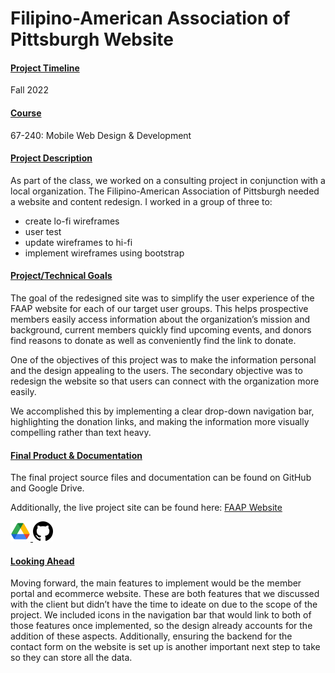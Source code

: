 # Filipino-American Association of Pittsburgh Website



#### <u>Project Timeline</u>
Fall 2022



#### <u>Course</u>
<a href="https://www.cmu.edu/information-systems/images/syllabi/67240-mobile-web-design-dev-f17.pdf" target="_blank"  style='text-decoration: none'>67-240: Mobile Web Design & Development</a>



#### <u>Project Description</u>
As part of the class, we worked on a consulting project in conjunction with a local organization. The Filipino-American Association of Pittsburgh needed a website and content redesign. I worked in a group of three to:
- create lo-fi wireframes
- user test
- update wireframes to hi-fi
- implement wireframes using bootstrap



#### <u>Project/Technical Goals</u>
The goal of the redesigned site was to simplify the user experience of the FAAP website for each of our target user groups. This helps prospective members easily access information about the organization’s mission and background, current members quickly find upcoming events, and donors find reasons to donate as well as conveniently find the link to donate.  

One of the objectives of this project was to make the information personal and the design appealing to the users. The secondary objective was to redesign the website so that users can connect with the organization more easily.

We accomplished this by implementing a clear drop-down navigation bar, highlighting the donation links, and making the information more visually compelling rather than text heavy.



#### <u>Final Product & Documentation</u>
The final project source files and documentation can be found on GitHub and Google Drive.

Additionally, the live project site can be found here: <a href='https://juanpab.com/FAAP/' target='_blank'>FAAP Website</a>
<div class='icon-container'>
        <a href='https://drive.google.com/drive/folders/1-x68tNxqvpJ62kjNn3LFn3xiLttbqMYn?usp=sharing' target='_blank' class='icon'>
                <img src='/resources/icons/drive.png' width='32' height='32' alt='link to  drive' style="border-radius:0px;">
        </a>
        <a href='https://github.com/jpurista/faap' target='_blank' class='icon'>
                <img src='/resources/icons/github.svg' width='32' height='32' alt='link to  GitHub' style="border-radius:0px;">
        </a>
</div>



#### <u>Looking Ahead</u>
Moving forward, the main features to implement would be the member portal and
ecommerce website. These are both features that we discussed with the client but didn’t
have the time to ideate on due to the scope of the project. We included icons in the
navigation bar that would link to both of those features once implemented, so the design
already accounts for the addition of these aspects. Additionally, ensuring the backend for
the contact form on the website is set up is another important next step to take so they
can store all the data.


